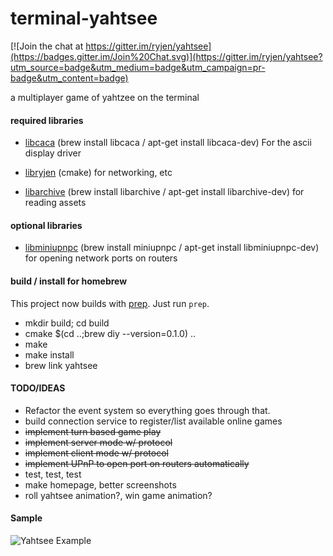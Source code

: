 terminal-yahtsee
================

[![Join the chat at https://gitter.im/ryjen/yahtsee](https://badges.gitter.im/Join%20Chat.svg)](https://gitter.im/ryjen/yahtsee?utm_source=badge&utm_medium=badge&utm_campaign=pr-badge&utm_content=badge)

a multiplayer game of yahtzee on the terminal

#### required libraries

- [libcaca](http://caca.zoy.org/wiki/libcaca) (brew install libcaca / apt-get install libcaca-dev) For the ascii display driver

- [libryjen](http://github.com/ryjen/libryjen.git) (cmake) for networking, etc

- [libarchive](http://www.libarchive.org) (brew install libarchive / apt-get install libarchive-dev) for reading assets

#### optional libraries

- [libminiupnpc](http://miniupnp.free.fr) (brew install miniupnpc / apt-get install libminiupnpc-dev) for opening network ports on routers

#### build / install for homebrew

This project now builds with [prep](https://github.com/ryjen/prep).  Just run `prep`.

- mkdir build; cd build
- cmake $(cd ..;brew diy --version=0.1.0) ..
- make
- make install
- brew link yahtsee

#### TODO/IDEAS
- Refactor the event system so everything goes through that.
- build connection service to register/list available online games
- ~~implement turn based game play~~
- ~~implement server mode w/ protocol~~
- ~~implement client mode w/ protocol~~
- ~~implement UPnP to open port on routers automatically~~
- test, test, test
- make homepage, better screenshots
- roll yahtsee animation?, win game animation?

#### Sample

![Yahtsee Example](yahtsee.gif?raw=true "Yahtsee Example")

